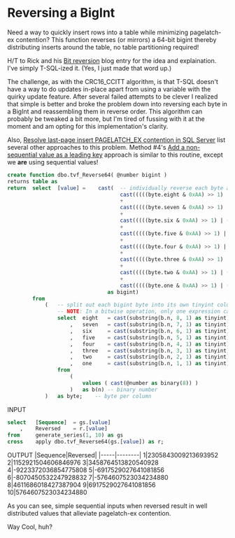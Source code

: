# Reversing a BigInt

Need a way to quickly insert rows into a table while minimizing pagelatch-ex contention? This function reverses (or mirrors) a 64-bit bigint thereby distributing inserts around the table, no table partitioning required!

H/T to Rick and his [Bit reversion](https://dangerousdba.blogspot.com/2011/10/bit-reversion.html) blog entry for the idea and explaination. I've simply T-SQL-ized it. (Yes, I just made that word up.)

The challenge, as with the CRC16_CCITT algorithm, is that T-SQL doesn't have a way to do updates in-place apart from using a variable with the quirky update feature. 
After several failed attempts to be clever I realized that simple is better and broke the problem down into reversing each byte in a BigInt and reassembling them in reverse order.
This algorithm can probably be tweaked a bit more, but I'm tired of fussing with it at the moment and am opting for this implementation's clarity.

Also, [Resolve last-page insert PAGELATCH_EX contention in SQL Server](https://learn.microsoft.com/en-us/troubleshoot/sql/database-engine/performance/resolve-pagelatch-ex-contention) list several other approaches to this problem.
Method #4's [Add a non-sequential value as a leading key](https://learn.microsoft.com/en-us/troubleshoot/sql/database-engine/performance/resolve-pagelatch-ex-contention#method-4-add-a-non-sequential-value-as-a-leading-key)
approach is similar to this routine, except we **are** using sequential values! 

```sql
create function dbo.tvf_Reverse64( @number bigint )
returns table as
return	select	[value]	=    cast(  -- individually reverse each byte and reassemble in reverse order thereby completely reversing all 64-bits
                                    cast(((((byte.eight & 0xAA) >> 1) | ((byte.eight & 0x55) << 1) & 0xF0) >> 4) | ((((byte.eight & 0xAA) >> 1) | ((byte.eight & 0x55) << 1) & 0x0F) << 4) as varbinary(1))
                                    +
                                    cast(((((byte.seven & 0xAA) >> 1) | ((byte.seven & 0x55) << 1) & 0xF0) >> 4) | ((((byte.seven & 0xAA) >> 1) | ((byte.seven & 0x55) << 1) & 0x0F) << 4) as varbinary(1))
                                    +
                                    cast(((((byte.six & 0xAA) >> 1) | ((byte.six & 0x55) << 1) & 0xF0) >> 4) | ((((byte.six & 0xAA) >> 1) | ((byte.six & 0x55) << 1) & 0x0F) << 4) as varbinary(1))
                                    +
                                    cast(((((byte.five & 0xAA) >> 1) | ((byte.five & 0x55) << 1) & 0xF0) >> 4) | ((((byte.five & 0xAA) >> 1) | ((byte.five & 0x55) << 1) & 0x0F) << 4) as varbinary(1))
                                    +
                                    cast(((((byte.four & 0xAA) >> 1) | ((byte.four & 0x55) << 1) & 0xF0) >> 4) | ((((byte.four & 0xAA) >> 1) | ((byte.four & 0x55) << 1) & 0x0F) << 4) as varbinary(1))
                                    +
                                    cast(((((byte.three & 0xAA) >> 1) | ((byte.three & 0x55) << 1) & 0xF0) >> 4) | ((((byte.three & 0xAA) >> 1) | ((byte.three & 0x55) << 1) & 0x0F) << 4) as varbinary(1))
                                    +
                                    cast(((((byte.two & 0xAA) >> 1) | ((byte.two & 0x55) << 1) & 0xF0) >> 4) | ((((byte.two & 0xAA) >> 1) | ((byte.two & 0x55) << 1) & 0x0F) << 4) as varbinary(1))
                                    +
                                    cast(((((byte.one & 0xAA) >> 1) | ((byte.one & 0x55) << 1) & 0xF0) >> 4) | ((((byte.one & 0xAA) >> 1) | ((byte.one & 0x55) << 1) & 0x0F) << 4) as varbinary(1))
                                as bigint)
		from
            (	-- split out each bigint byte into its own tinyint column because of the following...
                -- NOTE: In a bitwise operation, only one expression can be of either binary or varbinary data type.
                select	eight	= cast(substring(b.n, 8, 1) as tinyint)
                    ,	seven	= cast(substring(b.n, 7, 1) as tinyint)
                    ,	six     = cast(substring(b.n, 6, 1) as tinyint)
                    ,	five	= cast(substring(b.n, 5, 1) as tinyint)
                    ,	four	= cast(substring(b.n, 4, 1) as tinyint)
                    ,	three	= cast(substring(b.n, 3, 1) as tinyint)
                    ,	two     = cast(substring(b.n, 2, 1) as tinyint)
                    ,	one     = cast(substring(b.n, 1, 1) as tinyint)
                from
                    (
                        values ( cast(@number as binary(8)) )
                    )	as b(n)	-- binary number
            )	as byte;	-- byte per column
```
INPUT
```sql
select   [Sequence]  = gs.[value]
    ,    Reversed    = r.[value]
from     generate_series(1, 10) as gs
cross    apply dbo.tvf_Reverse64(gs.[value]) as r;
```

OUTPUT
|Sequence|Reversed|
|-----|--------|
1|2305843009213693952
2|1152921504606846976
3|3458764513820540928
4|-9223372036854775808
5|-6917529027641081856
6|-8070450532247928832
7|-5764607523034234880
8|4611686018427387904
9|6917529027641081856
10|5764607523034234880

As you can see, simple sequential inputs when reversed result in well distributed values that alleviate pagelatch-ex contention.

Way Cool, huh?
